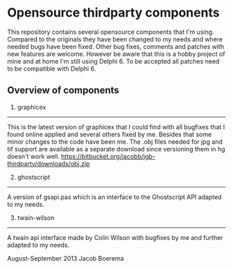 Opensource thirdparty components
================================

This repository contains several opensource components that I'm using.
Compared to the originals they have been changed to my needs and where
needed bugs have been fixed.
Other bug fixes, comments and patches with new features are welcome.
However be aware that this is a hobby project of mine and at home I'm
still using Delphi 6. To be accepted all patches need to be compatible
with Delphi 6.

Overview of components
----------------------

1. graphicex
------------
This is the latest version of graphicex that I could find with all
bugfixes that I found online applied and several others fixed by me.
Besides that some minor changes to the code have been me.
The .obj files needed for jpg and tif support are available as a
separate download since versioning them in hg doesn't work well.
https://bitbucket.org/jacobb/jgb-thirdparty/downloads/obj.zip

2. ghostscript
--------------
A version of gsapi.pas which is an interface to the Ghostscript API
adapted to my needs.

3. twain-wilson
---------------
A twain api interface made by Colin Wilson with bugfixes by me and
further adapted to my needs.

August-September 2013
Jacob Boerema
